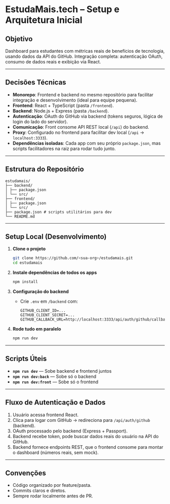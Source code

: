 # EstudaMais.tech – Setup e Arquitetura Inicial

## Objetivo

Dashboard para estudantes com métricas reais de benefícios de tecnologia, usando dados da API do GitHub. Integração completa: autenticação OAuth, consumo de dados reais e exibição via React.

---

## Decisões Técnicas

- **Monorepo**: Frontend e backend no mesmo repositório para facilitar integração e desenvolvimento (ideal para equipe pequena).
- **Frontend**: React + TypeScript (pasta `/frontend`).
- **Backend**: Node.js + Express (pasta `/backend`).
- **Autenticação**: OAuth do GitHub via backend (tokens seguros, lógica de login do lado do servidor).
- **Comunicação**: Front consome API REST local (`/api`) do backend.
- **Proxy**: Configurado no frontend para facilitar dev local (`/api` → `localhost:3333`).
- **Dependências isoladas**: Cada app com seu próprio `package.json`, mas scripts facilitadores na raiz para rodar tudo junto.

---

## Estrutura do Repositório
```
estudamais/
├── backend/
│ ├── package.json
│ └── src/
├── frontend/
│ ├── package.json
│ └── src/
├── package.json # scripts utilitários para dev
└── README.md
```

---

## Setup Local (Desenvolvimento)

1. **Clone o projeto**
    ```bash
    git clone https://github.com/<sua-org>/estudamais.git
    cd estudamais
    ```

2. **Instale dependências de todos os apps**
    ```bash
    npm install
    ```

3. **Configuração do backend**
    - Crie `.env` em `/backend` com:
        ```
        GITHUB_CLIENT_ID=...
        GITHUB_CLIENT_SECRET=...
        GITHUB_CALLBACK_URL=http://localhost:3333/api/auth/github/callback
        ```

4. **Rode tudo em paralelo**
    ```bash
    npm run dev
    ```

---

## Scripts Úteis

- **`npm run dev`** — Sobe backend e frontend juntos
- **`npm run dev:back`** — Sobe só o backend
- **`npm run dev:front`** — Sobe só o frontend

---

## Fluxo de Autenticação e Dados

1. Usuário acessa frontend React.
2. Clica para logar com GitHub → redireciona para `/api/auth/github` (backend).
3. OAuth processado pelo backend (Express + Passport).
4. Backend recebe token, pode buscar dados reais do usuário na API do GitHub.
5. Backend fornece endpoints REST, que o frontend consome para montar o dashboard (números reais, sem mock).

---

## Convenções

- Código organizado por feature/pasta.
- Commits claros e diretos.
- Sempre rodar localmente antes de PR.